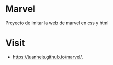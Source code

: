 # Marvel
Proyecto de imitar la web de marvel en css y html

# Visit

* https://juanheis.github.io/marvel/.
